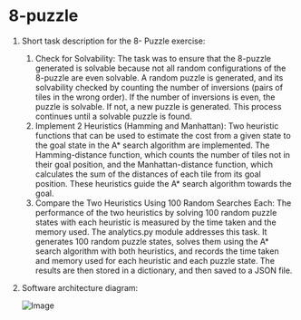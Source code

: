 # 8-puzzle


1. Short task description for the 8- Puzzle exercise:

    1. Check for Solvability: The task was to ensure that the 8-puzzle generated is solvable because not all random configurations of the 8-puzzle are even solvable. A random puzzle is generated, and its solvability checked by counting the number of inversions (pairs of tiles in the wrong order). If the number of inversions is even, the puzzle is solvable. If not, a new puzzle is generated. This process continues until a solvable puzzle is found.
    2. Implement 2 Heuristics (Hamming and Manhattan): Two heuristic functions that can be used to estimate the cost from a given state to the goal state in the A* search algorithm are implemented. The Hamming-distance function, which counts the number of tiles not in their goal position, and the Manhattan-distance function, which calculates the sum of the distances of each tile from its goal position. These heuristics guide the A* search algorithm towards the goal. 
    3. Compare the Two Heuristics Using 100 Random Searches Each: The performance of the two heuristics by solving 100 random puzzle states with each heuristic is measured by the time taken and the memory used. The analytics.py module addresses this task. It generates 100 random puzzle states, solves them using the A* search algorithm with both heuristics, and records the time taken and memory used for each heuristic and each puzzle state. The results are then stored in a dictionary, and then saved to a JSON file.


2. Software architecture diagram:

    ![Image](Software_architecture_diagram.drawio)

   